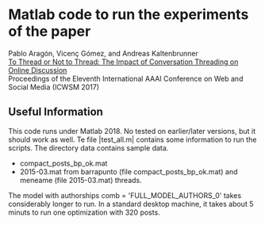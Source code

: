 # Matlab code to run the experiments of the paper


Pablo Aragón, Vicenç Gómez, and Andreas Kaltenbrunner<br>
[To Thread or Not to Thread: The Impact of Conversation Threading on Online Discussion](https://ojs.aaai.org/index.php/ICWSM/article/download/14880/14730/18399)<br>
Proceedings of the Eleventh International AAAI Conference on Web and Social Media (ICWSM 2017)

## Useful Information

This code runs under Matlab 2018. No tested on earlier/later versions, but it should work as well.
Te file |test_all.m| contains some information to run the scripts.
The directory data contains sample data.

- compact_posts_bp_ok.mat
- 2015-03.mat
from barrapunto (file compact_posts_bp_ok.mat) and meneame (file 2015-03.mat) threads.

The model with authorships comb = 'FULL_MODEL_AUTHORS_0' takes considerably longer to run.
In a standard desktop machine, it takes about 5 minuts to run one optimization with 320 posts.



